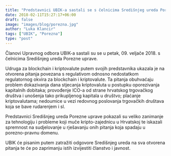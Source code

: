 ```yaml
---
title: "Predstavnici UBIK-a sastali se s čelnicima Središnjeg ureda Porezne uprave"
date: 2018-02-11T15:27:17+06:00
draft: false
image: "images/blog/porezna.jpg"
author: "Luka Klancir"
tags: ["UBIK", "Porezna"]
type: "post"
---
```


Članovi Upravnog odbora UBIK-a sastali su se u petak, 09. veljače 2018. s čelnicima Središnjeg ureda Porezne uprave.

Udruga za blockchain i kriptovalute putem svojih predstavnika ukazala je na otvorena pitanja povezana s regulativom odnosno nedostatkom regulatornog okvira za blockchain i kriptovalute. Ta pitanja obuhvaćaju problem dokazivanja dana stjecanja kriptovaluta u postupku oporezivanja kapitalnih dobitaka; provođenje ICO-a od strane hrvatskog trgovačkog društva i unošenja tako prikupljenog kapitala u društvo; plaćanje kriptovalutama; nedoumice u vezi redovnog poslovanja trgovačkih društava koja se bave rudarenjem i sl.

Predstavnici Središnjeg ureda Porezne uprave pokazali su veliko zanimanje za tehnologiju i probleme koji muče kripto-zajednicu u Hrvatskoj te iskazali spremnost na sudjelovanje u rješavanju onih pitanja koja spadaju u porezno-pravnu domenu.

UBIK će pisanim putem zatražiti odgovore Središnjeg ureda na sva otvorena pitanja te će po zaprimanju istih izvijestiti članstvo i javnost.
